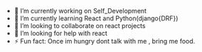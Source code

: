 - 🔭 I’m currently working on Self_Development
- 🌱 I’m currently learning React and Python(django{DRF})
- 👯 I’m looking to collaborate on react projects
- 🤔 I’m looking for help with react
- ⚡ Fun fact: Once im hungry dont talk with me , bring me food.

